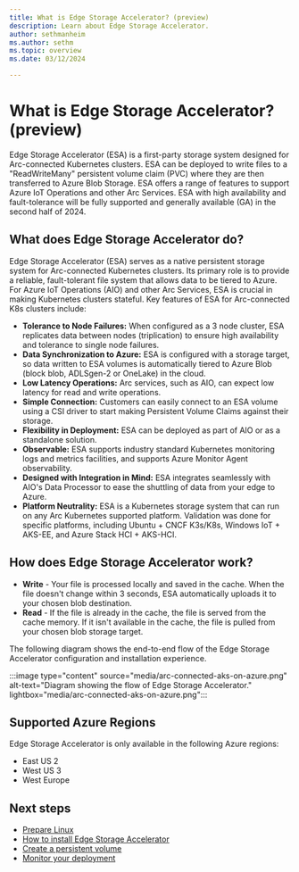 ```yaml
---
title: What is Edge Storage Accelerator? (preview)
description: Learn about Edge Storage Accelerator.
author: sethmanheim
ms.author: sethm
ms.topic: overview
ms.date: 03/12/2024

---
```


# What is Edge Storage Accelerator? (preview)

Edge Storage Accelerator (ESA) is a first-party storage system designed for Arc-connected Kubernetes clusters. ESA can be deployed to write files to a "ReadWriteMany" persistent volume claim (PVC) where they are then transferred to Azure Blob Storage. ESA offers a range of features to support Azure IoT Operations and other Arc Services. ESA with high availability and fault-tolerance will be fully supported and generally available (GA) in the second half of 2024.

## What does Edge Storage Accelerator do?

Edge Storage Accelerator (ESA) serves as a native persistent storage system for Arc-connected Kubernetes clusters. Its primary role is to provide a reliable, fault-tolerant file system that allows data to be tiered to Azure. For Azure IoT Operations (AIO) and other Arc Services, ESA is crucial in making Kubernetes clusters stateful. Key features of ESA for Arc-connected K8s clusters include:

- **Tolerance to Node Failures:** When configured as a 3 node cluster, ESA replicates data between nodes (triplication) to ensure high availability and tolerance to single node failures.
- **Data Synchronization to Azure:** ESA is configured with a storage target, so data written to ESA volumes is automatically tiered to Azure Blob (block blob, ADLSgen-2 or OneLake) in the cloud.
- **Low Latency Operations:** Arc services, such as AIO, can expect low latency for read and write operations.
- **Simple Connection:** Customers can easily connect to an ESA volume using a CSI driver to start making Persistent Volume Claims against their storage.
- **Flexibility in Deployment:** ESA can be deployed as part of AIO or as a standalone solution.
- **Observable:** ESA supports industry standard Kubernetes monitoring logs and metrics facilities, and supports Azure Monitor Agent observability.
- **Designed with Integration in Mind:** ESA integrates seamlessly with AIO's Data Processor to ease the shuttling of data from your edge to Azure.  
- **Platform Neutrality:** ESA is a Kubernetes storage system that can run on any Arc Kubernetes supported platform. Validation was done for specific platforms, including Ubuntu + CNCF K3s/K8s, Windows IoT + AKS-EE, and Azure Stack HCI + AKS-HCI.

## How does Edge Storage Accelerator work?

- **Write** - Your file is processed locally and saved in the cache. When the file doesn't change within 3 seconds, ESA automatically uploads it to your chosen blob destination.
- **Read** - If the file is already in the cache, the file is served from the cache memory. If it isn't available in the cache, the file is pulled from your chosen blob storage target.

The following diagram shows the end-to-end flow of the Edge Storage Accelerator configuration and installation experience.

:::image type="content" source="media/arc-connected-aks-on-azure.png" alt-text="Diagram showing the flow of Edge Storage Accelerator." lightbox="media/arc-connected-aks-on-azure.png":::

## Supported Azure Regions

Edge Storage Accelerator is only available in the following Azure regions:

- East US 2
- West US 3
- West Europe

## Next steps

- [Prepare Linux](prepare-linux.md)
- [How to install Edge Storage Accelerator](install-edge-storage-accelerator.md)
- [Create a persistent volume](create-pv.md)
- [Monitor your deployment](azure-monitor-kubernetes.md)
